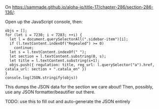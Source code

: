 On https://sammade.github.io/aloha-io/title-17/chapter-286/section-286-136/:

Open up the JavaScript console, then:

```
objs = [];
for (let i = 7230; i < 7283; ++i) {
  let l = document.querySelectorAll(".sidebar-item")[i];
  if (l.textContent.indexOf("Repealed") >= 0)
    continue;
  let s = l.textContent.indexOf(" ");
  let section = l.textContent.substring(0, s);
  let title = l.textContent.substring(s+1);
  objs.push({ regulation: title, reg_url: l.querySelector("a").href, catala_url: section + ".catala_en" })
}
console.log(JSON.stringify(objs))
```

This dumps the JSON data for the section we care about! Then, possibly, use any
JSON formatter/beautifier out there.

TODO: use this to fill out and auto-generate the JSON entirely
